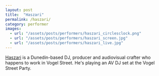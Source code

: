 ```yaml
---
layout: post
title:  "Haszari"
permalink: /haszari/
category: performer
images: 
  - url: "/assets/posts/performers/haszari_circlesclock.png"
  - url: "/assets/posts/performers/haszari_screen.jpg"
  - url: "/assets/posts/performers/haszari_live.jpg"
---
```


[Haszari](http://cartoonbeats.com/haszari) is a Dunedin-based DJ, producer and audiovisual crafter who happens to work in Vogel Street. He's playing an AV DJ set at the Vogel Street Party.

